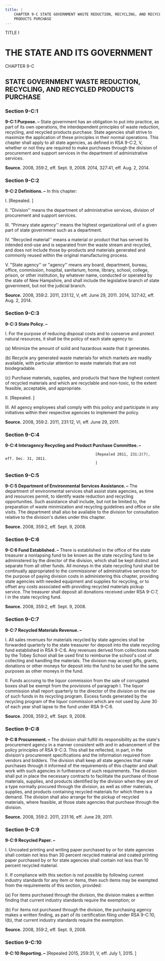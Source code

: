 ```yaml
---
title: |
    CHAPTER 9-C STATE GOVERNMENT WASTE REDUCTION, RECYCLING, AND RECYCLED
    PRODUCTS PURCHASE
---
```


TITLE I
                                             
THE STATE AND ITS GOVERNMENT
============================

CHAPTER 9-C
                                             
STATE GOVERNMENT WASTE REDUCTION, RECYCLING, AND RECYCLED PRODUCTS PURCHASE
---------------------------------------------------------------------------

### Section 9-C:1

 **9-C:1 Purpose. –** State government has an obligation to put into
practice, as part of its own operations, the interdependent principles
of waste reduction, recycling, and recycled products purchase. State
agencies shall strive to maximize the application of these principles in
their normal operations. This chapter shall apply to all state agencies,
as defined in RSA 9-C:2, V, whether or not they are required to make
purchases through the division of procurement and support services in
the department of administrative services.

**Source.** 2008, 359:2, eff. Sept. 9, 2008. 2014, 327:41, eff. Aug. 2,
2014.

### Section 9-C:2

 **9-C:2 Definitions. –** In this chapter:
                                             
 I. 
                                             [Repealed.
                                             ]
                                             
 II. "Division'' means the department of administrative services,
division of procurement and support services.
                                             
 III. "Primary state agency'' means the highest organizational unit
of a given part of state government such as a department.
                                             
 IV. "Recycled material'' means a material or product that has served
its intended end-use and is separated from the waste stream and
recycled, and does not include those by-products and materials generated
and commonly reused within the original manufacturing process.
                                             
 V. "State agency'' or "agency'' means any board, department, bureau,
office, commission, hospital, sanitarium, home, library, school,
college, prison, or other institution, by whatever name, conducted or
operated by the state of New Hampshire, and shall include the
legislative branch of state government, but not the judicial branch.

**Source.** 2008, 359:2. 2011, 231:12, V, eff. June 29, 2011. 2014,
327:42, eff. Aug. 2, 2014.

### Section 9-C:3

 **9-C:3 State Policy. –**
                                             
 I. For the purpose of reducing disposal costs and to conserve and
protect natural resources, it shall be the policy of each state agency
to:
                                             
 (a) Minimize the amount of solid and hazardous waste that it
generates.
                                             
 (b) Recycle any generated waste materials for which markets are
readily available, with particular attention to waste materials that are
not biodegradable.
                                             
 (c) Purchase materials, supplies, and products that have the
highest content of recycled materials and which are recyclable and
non-toxic, to the extent feasible, acceptable, and appropriate.
                                             
 II. 
                                             [Repealed.
                                             ]
                                             
 III. All agency employees shall comply with this policy and
participate in any initiatives within their respective agencies to
implement the policy.

**Source.** 2008, 359:2. 2011, 231:12, VI, eff. June 29, 2011.

### Section 9-C:4

 **9-C:4 Interagency Recycling and Product Purchase Committee. –**

                                             [Repealed 2011, 231:2(7), eff. Dec. 31, 2011.
                                             ]

### Section 9-C:5

 **9-C:5 Department of Environmental Services Assistance. –** The
department of environmental services shall assist state agencies, as
time and resources permit, to identify waste reduction and recycling
opportunities. Such assistance shall include, but not be limited to, the
preparation of waste minimization and recycling guidelines and office or
site visits. The department shall also be available to the division for
consultation relative to the division's duties under this chapter.

**Source.** 2008, 359:2, eff. Sept. 9, 2008.

### Section 9-C:6

 **9-C:6 Fund Established. –** There is established in the office of
the state treasurer a nonlapsing fund to be known as the state recycling
fund to be administered by the director of the division, which shall be
kept distinct and separate from all other funds. All moneys in the state
recycling fund shall be continually appropriated to the commissioner of
administrative services for the purpose of paying division costs in
administering this chapter, providing state agencies with needed
equipment and supplies for recycling, or to offset any costs associated
with providing recycled materials pickup service. The treasurer shall
deposit all donations received under RSA 9-C:7, I in the state recycling
fund.

**Source.** 2008, 359:2, eff. Sept. 9, 2008.

### Section 9-C:7

 **9-C:7 Recycled Materials Revenue. –**
                                             
 I. All sales revenues for materials recycled by state agencies shall
be forwarded quarterly to the state treasurer for deposit into the state
recycling fund established in RSA 9-C:6. Any revenues derived from
collections made by the Tobey School shall be used first to reimburse
the school's cost of collecting and handling the materials. The division
may accept gifts, grants, donations or other moneys for deposit into the
fund to be used for the same purposes as other moneys in the fund.
                                             
 II. Funds accruing to the liquor commission from the sale of
corrugated boxes shall be exempt from the provisions of paragraph I. The
liquor commission shall report quarterly to the director of the division
on the use of such funds in its recycling program. Excess funds
generated by the recycling program of the liquor commission which are
not used by June 30 of each year shall lapse to the fund under RSA
9-C:6.

**Source.** 2008, 359:2, eff. Sept. 9, 2008.

### Section 9-C:8

 **9-C:8 Procurement. –** The division shall fulfill its
responsibility as the state's procurement agency in a manner consistent
with and in advancement of the policy principles of RSA 9-C:3. This
shall be reflected, in part, in the division's procurement
specifications and the information required from vendors and bidders.
The division shall keep all state agencies that make purchases through
it informed of the requirements of this chapter and shall work with such
agencies in furtherance of such requirements. The division shall put in
place the necessary contracts to facilitate the purchase of those
materials, supplies, and products identified by the division when they
are of a type normally procured through the division, as well as other
materials, supplies, and products containing recycled materials for
which there is a demand. The division shall also arrange for the pickup
of recycled materials, where feasible, at those state agencies that
purchase through the division.

**Source.** 2008, 359:2. 2011, 231:16, eff. June 29, 2011.

### Section 9-C:9

 **9-C:9 Recycled Paper. –**
                                             
 I. Uncoated printing and writing paper purchased by or for state
agencies shall contain not less than 30 percent recycled material and
coated printing paper purchased by or for state agencies shall contain
not less than 10 percent recycled material.
                                             
 II. If compliance with this section is not possible by following
current industry standards for any item or items, then such items may be
exempted from the requirements of this section, provided:
                                             
 (a) For items purchased through the division, the division makes
a written finding that current industry standards require the exemption;
or
                                             
 (b) For items not purchased through the division, the purchasing
agency makes a written finding, as part of its certification filing
under RSA 9-C:10, I(b), that current industry standards require the
exemption.

**Source.** 2008, 359:2, eff. Sept. 9, 2008.

### Section 9-C:10

 **9-C:10 Reporting. –** 
                                             [Repealed 2015, 259:31, V, eff. July 1,
2015.
                                             ]
